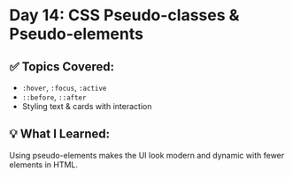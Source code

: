 # Day 14: CSS Pseudo-classes & Pseudo-elements

## ✅ Topics Covered:
- `:hover`, `:focus`, `:active`
- `::before`, `::after`
- Styling text & cards with interaction

## 💡 What I Learned:
Using pseudo-elements makes the UI look modern and dynamic with fewer elements in HTML.
